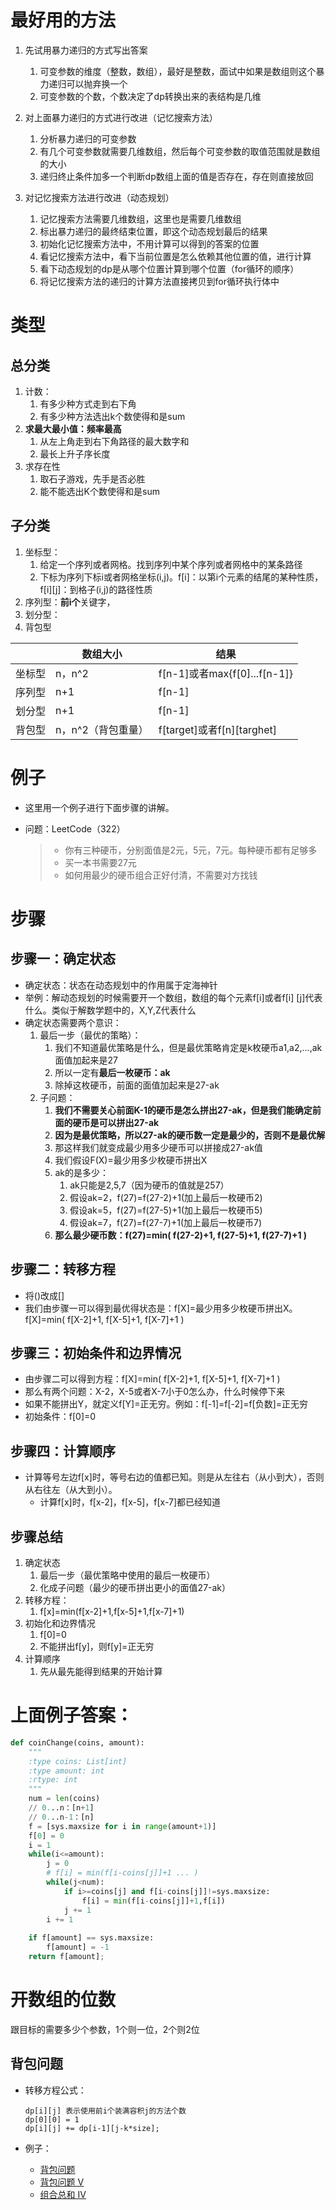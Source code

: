 # 最好用的方法

1. 先试用暴力递归的方式写出答案
   1. 可变参数的维度（整数，数组），最好是整数，面试中如果是数组则这个暴力递归可以抛弃换一个
   2. 可变参数的个数，个数决定了dp转换出来的表结构是几维

2. 对上面暴力递归的方式进行改进（记忆搜索方法）
   1. 分析暴力递归的可变参数
   2. 有几个可变参数就需要几维数组，然后每个可变参数的取值范围就是数组的大小
   3. 递归终止条件加多一个判断dp数组上面的值是否存在，存在则直接放回
3. 对记忆搜索方法进行改进（动态规划）
   1. 记忆搜索方法需要几维数组，这里也是需要几维数组
   2. 标出暴力递归的最终结束位置，即这个动态规划最后的结果
   3. 初始化记忆搜索方法中，不用计算可以得到的答案的位置
   4. 看记忆搜索方法中，看下当前位置是怎么依赖其他位置的值，进行计算
   5. 看下动态规划的dp是从哪个位置计算到哪个位置（for循环的顺序）
   6. 将记忆搜索方法的递归的计算方法直接拷贝到for循环执行体中

# 类型

## 总分类

1. 计数：
   1. 有多少种方式走到右下角
   2. 有多少种方法选出k个数使得和是sum
2. **求最大最小值：频率最高**
   1. 从左上角走到右下角路径的最大数字和
   2. 最长上升子序长度
3. 求存在性
   1. 取石子游戏，先手是否必胜
   2. 能不能选出K个数使得和是sum

## 子分类

1. 坐标型：
   1. 给定一个序列或者网格。找到序列中某个序列或者网格中的某条路径
   2. 下标为序列下标i或者网格坐标(i,j)。f[i]：以第i个元素的结尾的某种性质，f[i]\[j]：到格子(i,j)的路径性质
2. 序列型：**前i个**关键字，
3. 划分型：
4. 背包型

|        | 数组大小           | 结果                         |
| ------ | ------------------ | ---------------------------- |
| 坐标型 | n，n^2             | f[n-1]或者max{f[0]...f[n-1]} |
| 序列型 | n+1                | f[n-1]                       |
| 划分型 | n+1                | f[n-1]                       |
| 背包型 | n，n^2（背包重量） | f[target]或者f[n]\[targhet]  |

# 例子

+ 这里用一个例子进行下面步骤的讲解。

+ 问题：LeetCode（322）

  > + 你有三种硬币，分别面值是2元，5元，7元。每种硬币都有足够多
  > + 买一本书需要27元
  > + 如何用最少的硬币组合正好付清，不需要对方找钱

# 步骤

## 步骤一：确定状态

+ 确定状态：状态在动态规划中的作用属于定海神针
+ 举例：解动态规划的时候需要开一个数组，数组的每个元素f[i]或者f[i] [j]代表什么。类似于解数学题中的，X,Y,Z代表什么
+ 确定状态需要两个意识：
  1. 最后一步（最优的策略）：
     1. 我们不知道最优策略是什么，但是最优策略肯定是k枚硬币a1,a2,...,ak面值加起来是27
     2. 所以一定有**最后一枚硬币：ak**
     3. 除掉这枚硬币，前面的面值加起来是27-ak
  2. 子问题：
     1. **我们不需要关心前面K-1的硬币是怎么拼出27-ak，但是我们能确定前面的硬币是可以拼出27-ak**
     2. **因为是最优策略，所以27-ak的硬币数一定是最少的，否则不是最优解**
     3. 那这样我们就变成最少用多少硬币可以拼接成27-ak值
     4. 我们假设F(X)=最少用多少枚硬币拼出X
     5. ak的是多少：
        1. ak只能是2,5,7（因为硬币的值就是257）
        2. 假设ak=2，f(27)=f(27-2)+1(加上最后一枚硬币2)
        3. 假设ak=5，f(27)=f(27-5)+1(加上最后一枚硬币5)
        4. 假设ak=7，f(27)=f(27-7)+1(加上最后一枚硬币7)
     6. **那么最少硬币数：f(27)=min( f(27-2)+1, f(27-5)+1, f(27-7)+1 )**

## 步骤二：转移方程

+ 将()改成[]
+ 我们由步骤一可以得到最优得状态是：f[X]=最少用多少枚硬币拼出X。f[X]=min( f[X-2]+1, f[X-5]+1, f[X-7]+1 )

## 步骤三：初始条件和边界情况

+ 由步骤二可以得到方程：f[X]=min( f[X-2]+1, f[X-5]+1, f[X-7]+1 )
+ 那么有两个问题：X-2，X-5或者X-7小于0怎么办，什么时候停下来 
+ 如果不能拼出Y，就定义f[Y]=正无穷。例如：f[-1]=f[-2]=f[负数]=正无穷
+ 初始条件：f[0]=0 

## 步骤四：计算顺序

+ 计算等号左边f[x]时，等号右边的值都已知。则是从左往右（从小到大），否则从右往左（从大到小）。
  + 计算f[x]时，f[x-2]，f[x-5]，f[x-7]都已经知道

## 步骤总结

1. 确定状态
   1. 最后一步（最优策略中使用的最后一枚硬币）
   2. 化成子问题（最少的硬币拼出更小的面值27-ak）
2. 转移方程：
   1. f[x]=min(f[x-2]+1,f[x-5]+1,f[x-7]+1)
3. 初始化和边界情况
   1. f[0]=0
   2. 不能拼出f[y]，则f[y]=正无穷
4. 计算顺序
   1. 先从最先能得到结果的开始计算

# 上面例子答案：

```python
def coinChange(coins, amount):
    """
    :type coins: List[int]
    :type amount: int
    :rtype: int
    """
	num = len(coins)
    // 0...n：[n+1]
    // 0...n-1：[n]
    f = [sys.maxsize for i in range(amount+1)]
    f[0] = 0
    i = 1
    while(i<=amount):
        j = 0
        # f[i] = min(f[i-coins[j]]+1 ... )
        while(j<num):
            if i>=coins[j] and f[i-coins[j]]!=sys.maxsize:
                f[i] = min(f[i-coins[j]]+1,f[i])
            j += 1
        i += 1
    
    if f[amount] == sys.maxsize:
        f[amount] = -1
    return f[amount];
```

# 开数组的位数

跟目标的需要多少个参数，1个则一位，2个则2位

## 背包问题

+ 转移方程公式：

  ```
  dp[i][j] 表示使用前i个装满容积j的方法个数
  dp[0][0] = 1
  dp[i][j] += dp[i-1][j-k*size];
  ```

+ 例子：

  + [背包问题](https://www.lintcode.com/problem/backpack)
  + [背包问题 V](https://www.lintcode.com/problem/backpack-v)
  + [组合总和 IV](https://www.lintcode.com/problem/combination-sum-iv)